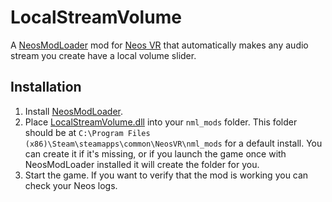 # LocalStreamVolume

A [NeosModLoader](https://github.com/zkxs/NeosModLoader) mod for [Neos VR](https://neos.com/) that automatically makes any audio stream you create have a local volume slider.

## Installation
1. Install [NeosModLoader](https://github.com/zkxs/NeosModLoader).
1. Place [LocalStreamVolume.dll](https://github.com/Sox-NeosVR/LocalStreamVolume/releases/latest/download/LocalStreamVolume.dll) into your `nml_mods` folder. This folder should be at `C:\Program Files (x86)\Steam\steamapps\common\NeosVR\nml_mods` for a default install. You can create it if it's missing, or if you launch the game once with NeosModLoader installed it will create the folder for you.
1. Start the game. If you want to verify that the mod is working you can check your Neos logs.
